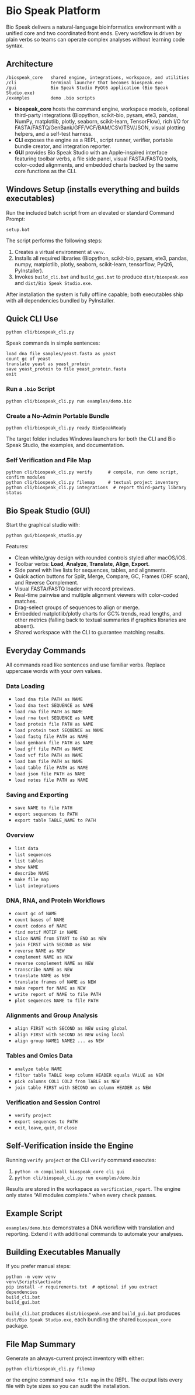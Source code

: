 # Bio Speak Platform

Bio Speak delivers a natural-language bioinformatics environment with a unified
core and two coordinated front ends. Every workflow is driven by plain verbs so
teams can operate complex analyses without learning code syntax.

## Architecture

```
/biospeak_core   shared engine, integrations, workspace, and utilities
/cli             terminal launcher that becomes biospeak.exe
/gui             Bio Speak Studio PyQt6 application (Bio Speak Studio.exe)
/examples        demo .bio scripts
```

* **biospeak_core** hosts the command engine, workspace models, optional
  third-party integrations (Biopython, scikit-bio, pysam, ete3, pandas,
  NumPy, matplotlib, plotly, seaborn, scikit-learn, TensorFlow), rich I/O for
  FASTA/FASTQ/GenBank/GFF/VCF/BAM/CSV/TSV/JSON, visual plotting helpers, and a
  self-test harness.
* **CLI** exposes the engine as a REPL, script runner, verifier, portable bundle
  creator, and integration reporter.
* **GUI** provides Bio Speak Studio with an Apple-inspired interface featuring
  toolbar verbs, a file side panel, visual FASTA/FASTQ tools, color-coded
  alignments, and embedded charts backed by the same core functions as the CLI.

## Windows Setup (installs everything and builds executables)

Run the included batch script from an elevated or standard Command Prompt:

```
setup.bat
```

The script performs the following steps:

1. Creates a virtual environment at `venv`.
2. Installs all required libraries (Biopython, scikit-bio, pysam, ete3, pandas,
   numpy, matplotlib, plotly, seaborn, scikit-learn, tensorflow, PyQt6,
   PyInstaller).
3. Invokes `build_cli.bat` and `build_gui.bat` to produce `dist/biospeak.exe`
   and `dist/Bio Speak Studio.exe`.

After installation the system is fully offline capable; both executables ship
with all dependencies bundled by PyInstaller.

## Quick CLI Use

```
python cli/biospeak_cli.py
```

Speak commands in simple sentences:

```
load dna file samples/yeast.fasta as yeast
count gc of yeast
translate yeast as yeast_protein
save yeast_protein to file yeast_protein.fasta
exit
```

### Run a `.bio` Script

```
python cli/biospeak_cli.py run examples/demo.bio
```

### Create a No-Admin Portable Bundle

```
python cli/biospeak_cli.py ready BioSpeakReady
```

The target folder includes Windows launchers for both the CLI and Bio Speak
Studio, the examples, and documentation.

### Self Verification and File Map

```
python cli/biospeak_cli.py verify      # compile, run demo script, confirm modules
python cli/biospeak_cli.py filemap     # textual project inventory
python cli/biospeak_cli.py integrations  # report third-party library status
```

## Bio Speak Studio (GUI)

Start the graphical studio with:

```
python gui/biospeak_studio.py
```

Features:

* Clean white/gray design with rounded controls styled after macOS/iOS.
* Toolbar verbs: **Load**, **Analyze**, **Translate**, **Align**, **Export**.
* Side panel with live lists for sequences, tables, and alignments.
* Quick action buttons for Split, Merge, Compare, GC, Frames (ORF scan), and
  Reverse Complement.
* Visual FASTA/FASTQ loader with record previews.
* Real-time pairwise and multiple alignment viewers with color-coded matches.
* Drag-select groups of sequences to align or merge.
* Embedded matplotlib/plotly charts for GC% trends, read lengths, and other
  metrics (falling back to textual summaries if graphics libraries are absent).
* Shared workspace with the CLI to guarantee matching results.

## Everyday Commands

All commands read like sentences and use familiar verbs. Replace uppercase words
with your own values.

### Data Loading

* `load dna file PATH as NAME`
* `load dna text SEQUENCE as NAME`
* `load rna file PATH as NAME`
* `load rna text SEQUENCE as NAME`
* `load protein file PATH as NAME`
* `load protein text SEQUENCE as NAME`
* `load fastq file PATH as NAME`
* `load genbank file PATH as NAME`
* `load gff file PATH as NAME`
* `load vcf file PATH as NAME`
* `load bam file PATH as NAME`
* `load table file PATH as NAME`
* `load json file PATH as NAME`
* `load notes file PATH as NAME`

### Saving and Exporting

* `save NAME to file PATH`
* `export sequences to PATH`
* `export table TABLE_NAME to PATH`

### Overview

* `list data`
* `list sequences`
* `list tables`
* `show NAME`
* `describe NAME`
* `make file map`
* `list integrations`

### DNA, RNA, and Protein Workflows

* `count gc of NAME`
* `count bases of NAME`
* `count codons of NAME`
* `find motif MOTIF in NAME`
* `slice NAME from START to END as NEW`
* `join FIRST with SECOND as NEW`
* `reverse NAME as NEW`
* `complement NAME as NEW`
* `reverse complement NAME as NEW`
* `transcribe NAME as NEW`
* `translate NAME as NEW`
* `translate frames of NAME as NEW`
* `make report for NAME as NEW`
* `write report of NAME to file PATH`
* `plot sequences NAME to file PATH`

### Alignments and Group Analysis

* `align FIRST with SECOND as NEW using global`
* `align FIRST with SECOND as NEW using local`
* `align group NAME1 NAME2 ... as NEW`

### Tables and Omics Data

* `analyze table NAME`
* `filter table TABLE keep column HEADER equals VALUE as NEW`
* `pick columns COL1 COL2 from TABLE as NEW`
* `join table FIRST with SECOND on column HEADER as NEW`

### Verification and Session Control

* `verify project`
* `export sequences to PATH`
* `exit`, `leave`, `quit`, or `close`

## Self-Verification inside the Engine

Running `verify project` or the CLI `verify` command executes:

1. `python -m compileall biospeak_core cli gui`
2. `python cli/biospeak_cli.py run examples/demo.bio`

Results are stored in the workspace as `verification_report`. The engine only
states “All modules complete.” when every check passes.

## Example Script

`examples/demo.bio` demonstrates a DNA workflow with translation and reporting.
Extend it with additional commands to automate your analyses.

## Building Executables Manually

If you prefer manual steps:

```
python -m venv venv
venv\Scripts\activate
pip install -r requirements.txt  # optional if you extract dependencies
build_cli.bat
build_gui.bat
```

`build_cli.bat` produces `dist/biospeak.exe` and `build_gui.bat` produces
`dist/Bio Speak Studio.exe`, each bundling the shared `biospeak_core` package.

## File Map Summary

Generate an always-current project inventory with either:

```
python cli/biospeak_cli.py filemap
```

or the engine command `make file map` in the REPL. The output lists every file
with byte sizes so you can audit the installation.
